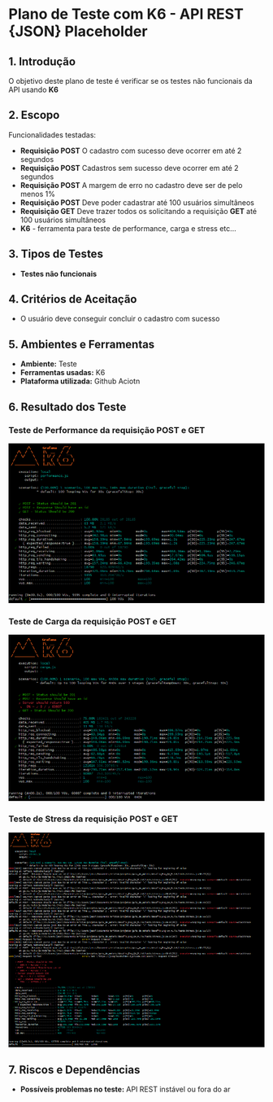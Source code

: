 # Plano de Teste com K6 - API REST {JSON} Placeholder

## 1. Introdução
O objetivo deste plano de teste é verificar se os testes não funcionais da API usando **K6**

## 2. Escopo
Funcionalidades testadas:
- **Requisição POST** O cadastro com sucesso deve ocorrer em até 2 segundos
- **Requisição POST** Cadastros sem sucesso deve ocorrer em até 2 segundos
- **Requisição POST** A margem de erro no cadastro deve ser de pelo menos 1%
- **Requisição POST** Deve poder cadastrar até 100 usuários simultâneos
- **Requisição GET** Deve trazer todos os solicitando a requisição **GET** até 100 usuários simultâneos
- **K6** - ferramenta para teste de performance, carga e stress etc...

## 3. Tipos de Testes
- **Testes não funcionais**

## 4. Critérios de Aceitação
- O usuário deve conseguir concluir o cadastro com sucesso


## 5. Ambientes e Ferramentas
- **Ambiente:** Teste 
- **Ferramentas usadas:** K6
- **Plataforma utilizada:** Github Aciotn

## 6. Resultado dos Teste

### Teste de Performance da requisição POST e GET

![image](../tests/assets/performance/teste_performance.png)

### Teste de Carga da requisição POST e GET

![image](../tests/assets/carga/teste_carga.png) 

### Teste de Stress da requisição POST e GET

![image](../tests/assets/stress/teste_stress.png) 

## 7. Riscos e Dependências
- **Possíveis problemas no teste:** API REST instável ou fora do ar